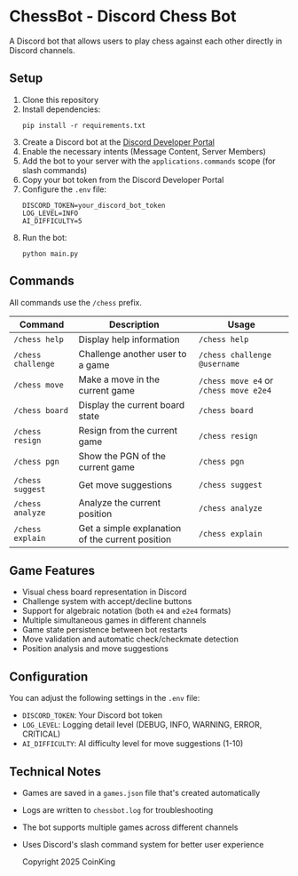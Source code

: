 
# ChessBot - Discord Chess Bot

A Discord bot that allows users to play chess against each other directly in Discord channels.

## Setup

1. Clone this repository
2. Install dependencies:
   ```
   pip install -r requirements.txt
   ```
3. Create a Discord bot at the [Discord Developer Portal](https://discord.com/developers/applications)
4. Enable the necessary intents (Message Content, Server Members)
5. Add the bot to your server with the `applications.commands` scope (for slash commands)
6. Copy your bot token from the Discord Developer Portal
7. Configure the `.env` file:
   ```
   DISCORD_TOKEN=your_discord_bot_token
   LOG_LEVEL=INFO
   AI_DIFFICULTY=5
   ```
8. Run the bot:
   ```
   python main.py
   ```

## Commands

All commands use the `/chess` prefix.

| Command | Description | Usage |
|---------|-------------|-------|
| `/chess help` | Display help information | `/chess help` |
| `/chess challenge` | Challenge another user to a game | `/chess challenge @username` |
| `/chess move` | Make a move in the current game | `/chess move e4` or `/chess move e2e4` |
| `/chess board` | Display the current board state | `/chess board` |
| `/chess resign` | Resign from the current game | `/chess resign` |
| `/chess pgn` | Show the PGN of the current game | `/chess pgn` |
| `/chess suggest` | Get move suggestions | `/chess suggest` |
| `/chess analyze` | Analyze the current position | `/chess analyze` |
| `/chess explain` | Get a simple explanation of the current position | `/chess explain` |

## Game Features

- Visual chess board representation in Discord
- Challenge system with accept/decline buttons
- Support for algebraic notation (both `e4` and `e2e4` formats)
- Multiple simultaneous games in different channels
- Game state persistence between bot restarts
- Move validation and automatic check/checkmate detection
- Position analysis and move suggestions

## Configuration

You can adjust the following settings in the `.env` file:
- `DISCORD_TOKEN`: Your Discord bot token
- `LOG_LEVEL`: Logging detail level (DEBUG, INFO, WARNING, ERROR, CRITICAL)
- `AI_DIFFICULTY`: AI difficulty level for move suggestions (1-10)

## Technical Notes

- Games are saved in a `games.json` file that's created automatically
- Logs are written to `chessbot.log` for troubleshooting
- The bot supports multiple games across different channels
- Uses Discord's slash command system for better user experience

  Copyright 2025 CoinKing
